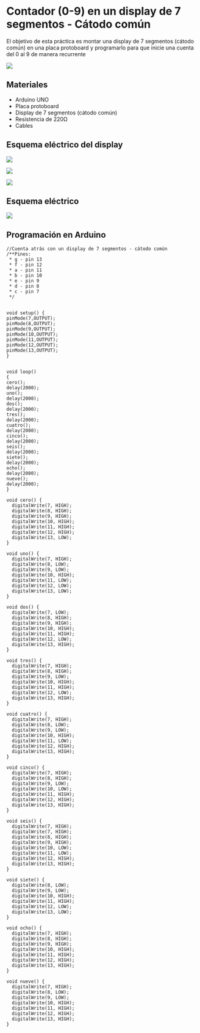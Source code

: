 # Contador (0-9) en un display de 7 segmentos - Cátodo común

El objetivo de esta práctica es montar una display de 7 segmentos (cátodo común) en una placa protoboard y programarlo para que inicie una cuenta del 0 al 9 de manera recurrente

![](contador-display-7segmentos.gif)

## Materiales

- Arduino UNO
- Placa protoboard
- Display de 7 segmentos (cátodo común)
- Resistencia de 220Ω
- Cables


## Esquema eléctrico del display

![](Display.PNG)

![](tabla-verdad-display7segmentos.png)

![](Display_CC.PNG)





## Esquema eléctrico

![](contador-display-7segmentos-placa.png)

## Programación en Arduino



```arduino
//Cuenta atrás con un display de 7 segmentos - cátodo común
/**Pines: 
 * g - pin 13
 * f - pin 12
 * a - pin 11
 * b - pin 10
 * e - pin 9
 * d - pin 8
 * c - pin 7
 */
 

void setup() {
pinMode(7,OUTPUT);
pinMode(8,OUTPUT);
pinMode(9,OUTPUT);
pinMode(10,OUTPUT);
pinMode(11,OUTPUT);
pinMode(12,OUTPUT);
pinMode(13,OUTPUT);
}


void loop()
{
cero();
delay(2000);
uno();
delay(2000);
dos();
delay(2000);
tres();
delay(2000);
cuatro();
delay(2000);
cinco();
delay(2000);
seis();
delay(2000);
siete();
delay(2000);
ocho();
delay(2000);
nueve();
delay(2000);
}

void cero() {
  digitalWrite(7, HIGH);
  digitalWrite(8, HIGH);
  digitalWrite(9, HIGH);
  digitalWrite(10, HIGH);
  digitalWrite(11, HIGH);
  digitalWrite(12, HIGH);
  digitalWrite(13, LOW);
}

void uno() {
  digitalWrite(7, HIGH);
  digitalWrite(8, LOW);
  digitalWrite(9, LOW);
  digitalWrite(10, HIGH);
  digitalWrite(11, LOW);
  digitalWrite(12, LOW);
  digitalWrite(13, LOW);
}

void dos() {
  digitalWrite(7, LOW);
  digitalWrite(8, HIGH);
  digitalWrite(9, HIGH);
  digitalWrite(10, HIGH);
  digitalWrite(11, HIGH);
  digitalWrite(12, LOW);
  digitalWrite(13, HIGH);
}

void tres() {
  digitalWrite(7, HIGH);
  digitalWrite(8, HIGH);
  digitalWrite(9, LOW);
  digitalWrite(10, HIGH);
  digitalWrite(11, HIGH);
  digitalWrite(12, LOW);
  digitalWrite(13, HIGH);
}

void cuatro() {
  digitalWrite(7, HIGH);
  digitalWrite(8, LOW);
  digitalWrite(9, LOW);
  digitalWrite(10, HIGH);
  digitalWrite(11, LOW);
  digitalWrite(12, HIGH);
  digitalWrite(13, HIGH);
}

void cinco() {
  digitalWrite(7, HIGH);
  digitalWrite(8, HIGH);
  digitalWrite(9, LOW);
  digitalWrite(10, LOW);
  digitalWrite(11, HIGH);
  digitalWrite(12, HIGH);
  digitalWrite(13, HIGH);
}

void seis() {
  digitalWrite(7, HIGH);
  digitalWrite(7, HIGH);
  digitalWrite(8, HIGH);
  digitalWrite(9, HIGH);
  digitalWrite(10, LOW);
  digitalWrite(11, LOW);
  digitalWrite(12, HIGH);
  digitalWrite(13, HIGH);
}

void siete() {
  digitalWrite(8, LOW);
  digitalWrite(9, LOW);
  digitalWrite(10, HIGH);
  digitalWrite(11, HIGH);
  digitalWrite(12, LOW);
  digitalWrite(13, LOW);
}

void ocho() {
  digitalWrite(7, HIGH);
  digitalWrite(8, HIGH);
  digitalWrite(9, HIGH);
  digitalWrite(10, HIGH);
  digitalWrite(11, HIGH);
  digitalWrite(12, HIGH);
  digitalWrite(13, HIGH);
}

void nueve() {
  digitalWrite(7, HIGH);
  digitalWrite(8, LOW);
  digitalWrite(9, LOW);
  digitalWrite(10, HIGH);
  digitalWrite(11, HIGH);
  digitalWrite(12, HIGH);
  digitalWrite(13, HIGH);
}

```
